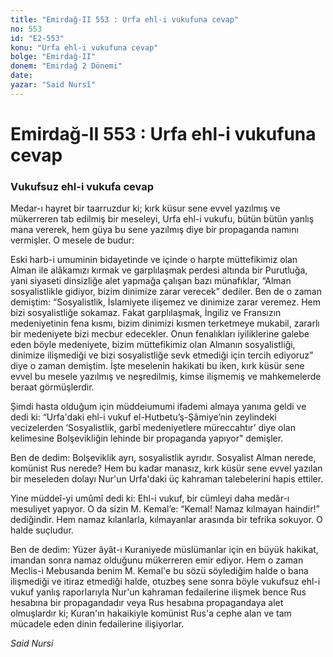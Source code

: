 ```yaml
---
title: "Emirdağ-II 553 : Urfa ehl-i vukufuna cevap"
no: 553
id: "E2-553"
konu: "Urfa ehl-i vukufuna cevap"
bolge: "Emirdağ-II"
donem: "Emirdağ 2 Dönemi"
date: 
yazar: "Said Nursî"
---
```


# Emirdağ-II 553 : Urfa ehl-i vukufuna cevap

### Vukufsuz ehl-i vukufa cevap

Medar-ı hayret bir taarruzdur ki; kırk küsur sene evvel yazılmış ve mükerreren tab edilmiş bir meseleyi, Urfa ehl-i vukufu, bü­tün bütün yanlış mana vererek, hem güya bu sene yazılmış diye bir propaganda na­mını vermişler. O mesele de budur:

Eski harb-i umuminin bidayetinde ve içinde o harpte müttefikimiz olan Alman ile alâkamızı kırmak ve garplılaşmak perdesi altında bir Purutluğa, yani siyaseti din­sizliğe alet yapmağa çalışan bazı münafıklar, “Alman sosyalistlikle gidiyor, bizim dinimize zarar verecek” dediler. Ben de o zaman demiştim: “Sosyalistlik, İslami­yete ilişemez ve dinimize zarar veremez. Hem bizi sosyalistliğe sokamaz. Fakat garp­lılaşmak, İngiliz ve Fransızın medeniyetinin fena kısmı, bizim dinimizi kısmen terketmeye mukabil, zararlı bir medeniyete bizi mecbur edecekler. Onun fenalıkları iyiliklerine galebe eden böyle medeniyete, bizim müttefikimiz olan Almanın sosya­listliği, dinimize ilişmediği ve bizi sosyalistliğe sevk etmediği için tercih ediyoruz” diye o zaman demiştim. İşte meselenin hakikati bu iken, kırk küsür sene evvel bu mesele yazılmış ve neşredilmiş, kimse ilişmemiş ve mahkemelerde beraat görmüşlerdir.

Şimdi hasta olduğum için müddeiumumi ifademi almaya yanıma geldi ve dedi ki: “Urfa'daki ehl-i vukuf el-Hutbetu’ş-Şâmiye’nin zeylindeki vecizelerden ‘Sosyalistlik, garbî medeniyetlere müreccahtır’ diye olan kelimesine Bolşevikliğin lehinde bir propaganda yapıyor" demişler.

Ben de dedim: Bolşeviklik ayrı, sosyalistlik ayrıdır. Sosyalist Alman nerede, komünist Rus nerede? Hem bu kadar manasız, kırk küsür sene evvel yazılan bir meseleden dolayı Nur'un Urfa'daki üç kahraman talebelerini hapis ettiler.

Yine müddeî-yi umûmî dedi ki: Ehl-i vukuf, bir cümleyi daha medâr-ı mesuliyet yapıyor. O da sizin M. Kemal’e: “Kemal! Namaz kılmayan haindir!” dediğindir. Hem namaz kılanlarla, kılmayanlar arasında bir tefrika sokuyor. O halde suçludur.

Ben de dedim: Yüzer âyât-ı Kuraniyede müslümanlar için en büyük hakikat, imandan sonra namaz olduğunu mükerreren emir ediyor. Hem o zaman Meclis-i Mebusanda benim M. Kemal'e bu sözü söylediğim halde o bana ilişmediği ve itiraz etmediği halde, otuzbeş sene sonra böyle vukufsuz ehl-i vukuf yanlış raporlarıyla Nur'un kahraman fedailerine ilişmek bence Rus hesabına bir propagandadır veya Rus hesabına propagandaya alet olmuşlardır ki; Kuran'ın hakaikiyle komünist Rus'a cephe alan ve tam mücadele eden dinin fedailerine ilişiyorlar.

*Said Nursi*
